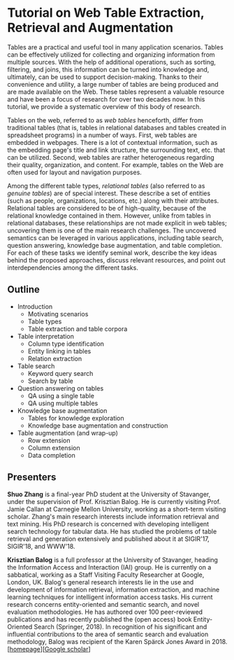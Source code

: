 # Tutorial on Web Table Extraction, Retrieval and Augmentation

Tables are a practical and useful tool in many application scenarios. Tables can be effectively utilized for collecting and organizing information from multiple sources.  With the help of additional operations, such as sorting, filtering, and joins, this information can be turned into knowledge and, ultimately, can be used to support decision-making.  Thanks to their convenience and utility, a large number of tables are being produced and are made available on the Web.  These tables represent a valuable resource and have been a focus of research for over two decades now.  In this tutorial, we provide a systematic overview of this body of research.

Tables on the web, referred to as *web tables* henceforth, differ from traditional tables (that is, tables in relational databases and tables created in spreadsheet programs) in a number of ways.  First, web tables are embedded in webpages.  There is a lot of contextual information, such as the embedding page's title and link structure, the surrounding text, etc. that can be utilized. Second, web tables are rather heterogeneous regarding their quality, organization, and content.  For example, tables on the Web are often used for layout and navigation purposes.

Among the different table types, *relational tables* (also referred to as *genuine tables*) are of special interest. These describe a set of entities (such as people, organizations, locations, etc.) along with their attributes.  Relational tables are considered to be of high-quality, because of the relational knowledge contained in them.  However, unlike from tables in relational databases, these relationships are not made explicit in web tables; uncovering them is one of the main research challenges. The uncovered semantics can be leveraged in various applications, including table search, question answering, knowledge base augmentation, and table completion.
For each of these tasks we identify seminal work, describe the key ideas behind the proposed approaches, discuss relevant resources, and point out interdependencies among the different tasks.


## Outline

   * Introduction
      -  Motivating scenarios
      -  Table types
      -  Table extraction and table corpora
   * Table interpretation
      -  Column type identification
      -  Entity linking in tables
      -  Relation extraction
   * Table search
      -  Keyword query search
      -  Search by table
   * Question answering on tables
      -  QA using a single table
      -  QA using multiple tables
   * Knowledge base augmentation
      -  Tables for knowledge exploration
      -  Knowledge base augmentation and construction
   * Table augmentation (and wrap-up)
      -  Row extension
      -  Column extension
      -  Data completion

## Presenters

**Shuo Zhang** is a final-year PhD student at the University of Stavanger, under the supervision of Prof. Krisztian Balog. He is currently visiting Prof. Jamie Callan at Carnegie Mellon University, working as a short-term visiting scholar. Zhang's main research interests include information retrieval and text mining. His PhD research is concerned with developing intelligent search technology for tabular data. He has studied the problems of table retrieval and generation extensively and published about it at SIGIR'17, SIGIR'18, and WWW'18. 

**Krisztian Balog** is a full professor at the University of Stavanger, heading the Information Access and Interaction (IAI) group. He is currently on a sabbatical, working as a Staff Visiting Faculty Researcher at Google, London, UK. Balog's general research interests lie in the use and development of information retrieval, information extraction, and machine learning techniques for intelligent information access tasks. His current research concerns entity-oriented and semantic search, and novel evaluation methodologies. He has authored over 100 peer-reviewed publications and has recently published the (open access) book Entity-Oriented Search (Springer, 2018). In recognition of his significant and influential contributions to the area of semantic search and evaluation methodology, Balog was recipient of the Karen Spärck Jones Award in 2018. [[homepage](http://krisztianbalog.com/)][[Google scholar](https://scholar.google.com/citations?user=1z918TYAAAAJ&hl=en)]
